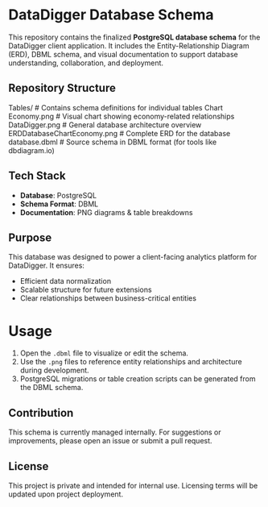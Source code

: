 # DataDigger Database Schema

This repository contains the finalized **PostgreSQL database schema** for the DataDigger client application. It includes the Entity-Relationship Diagram (ERD), DBML schema, and visual documentation to support database understanding, collaboration, and deployment.

## Repository Structure

Tables/ # Contains schema definitions for individual tables
Chart Economy.png # Visual chart showing economy-related relationships
DataDigger.png # General database architecture overview
ERDDatabaseChartEconomy.png # Complete ERD for the database
database.dbml # Source schema in DBML format (for tools like dbdiagram.io)


## Tech Stack

- **Database**: PostgreSQL  
- **Schema Format**: DBML  
- **Documentation**: PNG diagrams & table breakdowns

## Purpose

This database was designed to power a client-facing analytics platform for DataDigger. It ensures:
- Efficient data normalization
- Scalable structure for future extensions
- Clear relationships between business-critical entities

# Usage

1. Open the `.dbml` file to visualize or edit the schema.
2. Use the `.png` files to reference entity relationships and architecture during development.
3. PostgreSQL migrations or table creation scripts can be generated from the DBML schema.

## Contribution

This schema is currently managed internally. For suggestions or improvements, please open an issue or submit a pull request.

## License

This project is private and intended for internal use. Licensing terms will be updated upon project deployment.



